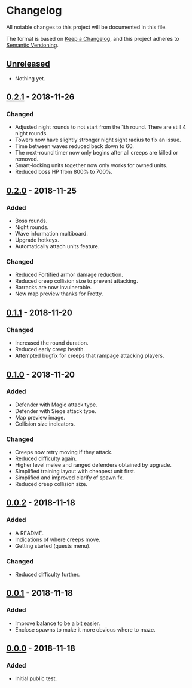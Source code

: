 # Changelog
All notable changes to this project will be documented in this file.

The format is based on [Keep a Changelog](https://keepachangelog.com/en/1.0.0/),
and this project adheres to [Semantic Versioning](https://semver.org/spec/v2.0.0.html).

## [Unreleased]
- Nothing yet.

## [0.2.1] - 2018-11-26
### Changed
- Adjusted night rounds to not start from the 1th round.
  There are still 4 night rounds.
- Towers now have slightly stronger night sight radius to fix an issue.
- Time between waves reduced back down to 60.
- The next-round timer now only begins after all creeps are killed or removed.
- Smart-locking units together now only works for owned units.
- Reduced boss HP from 800% to 700%.

## [0.2.0] - 2018-11-25
### Added
- Boss rounds.
- Night rounds.
- Wave information multiboard.
- Upgrade hotkeys.
- Automatically attach units feature.

### Changed
- Reduced Fortified armor damage reduction.
- Reduced creep collision size to prevent attacking.
- Barracks are now invulnerable.
- New map preview thanks for Frotty.

## [0.1.1] - 2018-11-20
### Changed
- Increased the round duration.
- Reduced early creep health.
- Attempted bugfix for creeps that rampage attacking players.

## [0.1.0] - 2018-11-20
### Added
- Defender with Magic attack type.
- Defender with Siege attack type.
- Map preview image.
- Collision size indicators.

### Changed
- Creeps now retry moving if they attack.
- Reduced difficulty again.
- Higher level melee and ranged defenders obtained by upgrade.
- Simplified training layout with cheapest unit first.
- Simplified and improved clarify of spawn fx.
- Reduced creep collision size.

## [0.0.2] - 2018-11-18
### Added
- A README.
- Indications of where creeps move.
- Getting started (quests menu).

### Changed
- Reduced difficulty further.

## [0.0.1] - 2018-11-18
### Added
- Improve balance to be a bit easier.
- Enclose spawns to make it more obvious where to maze.

## [0.0.0] - 2018-11-18
### Added
- Initial public test.

[Unreleased]: https://github.com/Cokemonkey11/embargo-td/compare/0.2.1...HEAD
[0.2.1]: https://github.com/Cokemonkey11/embargo-td/compare/0.2.0...0.2.1
[0.2.0]: https://github.com/Cokemonkey11/embargo-td/compare/0.1.1...0.2.0
[0.1.1]: https://github.com/Cokemonkey11/embargo-td/compare/0.1.0...0.1.1
[0.1.0]: https://github.com/Cokemonkey11/embargo-td/compare/0.0.2...0.1.0
[0.0.2]: https://github.com/Cokemonkey11/embargo-td/compare/0.0.1...0.0.2
[0.0.1]: https://github.com/Cokemonkey11/embargo-td/compare/0.0.0...0.0.1
[0.0.0]: https://github.com/Cokemonkey11/embargo-td/commit/a2411423350cbdec7013e822a266bee9248939c1

